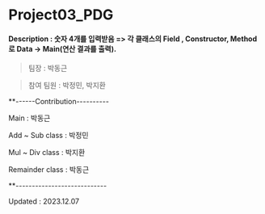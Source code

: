 # Project03_PDG





#### Description : 숫자 4개를 입력받음 => 각 클래스의 Field , Constructor, Method 로 Data -> Main(연산 결과를 출력).

> 팀장 : 박동근 

> 참여 팀원 : 박정민, 박지환

**------Contribution----------

Main  : 박동근

Add ~ Sub class : 박정민

Mul ~ Div class  : 박지환

Remainder class  : 박동근

**----------------------------


Updated : 2023.12.07
